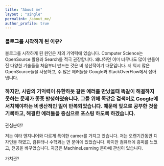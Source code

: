 ```yaml
---
title: "About me"
layout : "single"
permalink: /about_me/
author_profile: true
---
```


### 블로그를 시작하게 된 이유?

블로그를 시작하게 된 원인은 저의 기억력에 있습니다. Computer Science는 OpenSource 활용과 Search를 적극 권장합니다. 왜냐하면 이미 너무나도 많이 만들어진 다양한 기술들을 처음부터 만드는 것은 비 생산적이기 때문입니다. 저 역시 많은 OpenSource들을 사용하고, 수 많은 에러들을 Google과 StackOverFlow에서 잡아냅니다.

### 하지만, 사람의 기억력이 유한하듯 같은 에러를 만났을때 똑같이 해결하지 못하는 문제가 종종 발생하였습니다. 그를 위해 똑같은 검색어로 Google에 서치해야하는 비생산적인 일이 반복되었습니다. 때문에 앞으로 공부한 것을 기록하고, 해결한 에러들을 중심으로 포스팅 하도록 하겠습니다.

관심분야?

저는 여타 엔지니어와 다르게 특이한 career를 가지고 있습니다. 저는 오랜기간동안 디자인을 하였고, 컴퓨터나 수학과는 먼 분야에 있었습니다. 하지만 컴퓨터에 흥미를 느꼈고, 전공을 바꾸었습니다. 지금은 MachineLearning 분야에 관심이 있습니다.

가치관?
